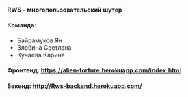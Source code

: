 #### RWS - многопользовательский шутер
#### Команда:

   * Байрамуков Ян
   * Злобина Светлана
   * Кучаева Карина
 
#### Фронтенд: https://alien-torture.herokuapp.com/index.html
#### Бекенд: http://Rws-backend.herokuapp.com/


